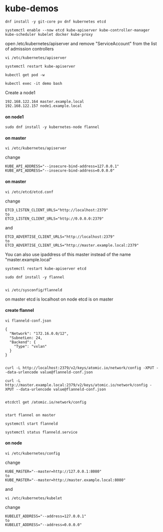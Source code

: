 # kube-demos

    dnf install -y git-core pv dnf kubernetes etcd

    systemctl enable --now etcd kube-apiserver kube-controller-manager kube-scheduler kubelet docker kube-proxy

open /etc/kubernetes/apiserver and remove "ServiceAccount" from the list of admission controllers

    vi /etc/kubernetes/apiserver

    systemctl restart kube-apiserver

    kubectl get pod -w

    kubectl exec -it demo bash

Create a node1

    192.168.122.164 master.example.local
    192.168.122.157 node1.example.local

#### on node1

    sudo dnf install -y kubernetes-node flannel


#### on master

    vi /etc/kubernetes/apiserver

change

    KUBE_API_ADDRESS="--insecure-bind-address=127.0.0.1"
    KUBE_API_ADDRESS="--insecure-bind-address=0.0.0.0"

#### on master

    vi /etc/etcd/etcd.conf

change

    ETCD_LISTEN_CLIENT_URLS="http://localhost:2379"
    to
    ETCD_LISTEN_CLIENT_URLS="http://0.0.0.0:2379"

and

    ETCD_ADVERTISE_CLIENT_URLS="http://localhost:2379"
    to
    ETCD_ADVERTISE_CLIENT_URLS="http://master.example.local:2379"

You can also use ipaddress of this master instead of the name "master.example.local"


    systemctl restart kube-apiserver etcd

    sudo dnf install -y flannel


    vi /etc/sysconfig/flanneld

on master etcd is localhost
on node etcd is on master



#### create flannel

    vi flanneld-conf.json

    {
      "Network": "172.16.0.0/12",
      "SubnetLen: 24,
      "Backend": {
        "Type": "vxlan"
      }
    }


    curl -L http://localhost:2379/v2/keys/atomic.io/network/config -XPUT --data-urlencode value@flanneld-conf.json

    curl -L http://master.example.local:2379/v2/keys/atomic.io/network/config -XPUT --data-urlencode value@flanneld-conf.json


    etcdctl get /atomic.io/network/config


    start flannel on master

    systemctl start flanneld

    systemctl status flanneld.service


#### on node

    vi /etc/kubernetes/config

change

    KUBE_MASTER="--master=http://127.0.0.1:8080"
    to
    KUBE_MASTER="--master=http://master.example.local:8080"

and

    vi /etc/kubernetes/kubelet

change
 
    KUBELET_ADDRESS="--address=127.0.0.1"
    to 
    KUBELET_ADDRESS="--address=0.0.0.0"
